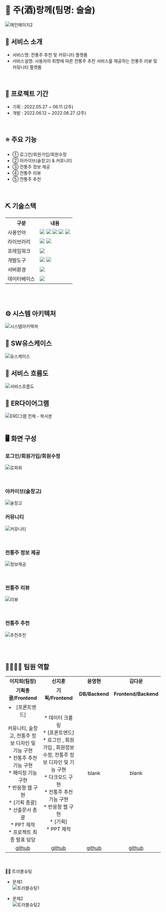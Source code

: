 # 🍶 주(酒)랑께(팀명: 술술)
![메인페이지2](https://github.com/2023-SMHRD-SW-Fullstack-1/SoolSool/assets/121305570/8dd76edc-36ee-40fa-a43b-153fb046ba7f)


## 👀 서비스 소개
* 서비스명:  전통주 추천 및 커뮤니티 플랫폼 
* 서비스설명: 사용자의 취향에 따른 전통주 추천 서비스를 제공하는 전통주 리뷰 및 커뮤니티 플랫폼
<br>

## 📅 프로젝트 기간
* 기획 : 2022.05.27 ~ 06.11 (2주)
* 개발 : 2022.06.12 ~ 2022.06.27 (2주)
<br>

## ⭐ 주요 기능
* ① 로그인/회원가입/회원수정
* ② 아카이브(술창고) & 커뮤니티
* ③ 전통주 정보 제공
* ④ 전통주 리뷰
* ⑤ 전통주 추천
<br>

## ⛏ 기술스택
<table>
    <tr>
        <th>구분</th>
        <th>내용</th>
    </tr>
    <tr>
        <td>사용언어</td>
        <td>
            <img src="https://img.shields.io/badge/Java-007396?style=for-the-badge&logo=java&logoColor=white"/>
            <img src="https://img.shields.io/badge/HTML5-E34F26?style=for-the-badge&logo=HTML5&logoColor=white"/>
            <img src="https://img.shields.io/badge/CSS3-1572B6?style=for-the-badge&logo=CSS3&logoColor=white"/>
            <img src="https://img.shields.io/badge/JavaScript-F7DF1E?style=for-the-badge&logo=JavaScript&logoColor=white"/>
            <img src="https://img.shields.io/badge/React-61DAFB?style=for-the-badge&logo=React&logoColor=black"/>
        </td>
    </tr>
    <tr>
        <td>라이브러리</td>
        <td>
            <img src="https://img.shields.io/badge/React_Router-CA4245?style=for-the-badge&logo=react-router&logoColor=white"/>
            <img src="https://img.shields.io/badge/Axios-007CE2?style=for-the-badge&logo=axios&logoColor=white" />
        </td>
    </tr>
    <tr>
        <td>프레임워크</td>
        <td>
            <img src="https://img.shields.io/badge/Spring Boot-6DB33F?style=for-the-badge&logo=Spring Boot&logoColor=white"/>
        </td>
    </tr>
    <tr>
        <td>개발도구</td>
        <td>
            <img src="https://img.shields.io/badge/Eclipse-2C2255?style=for-the-badge&logo=Eclipse&logoColor=white"/>
            <img src="https://img.shields.io/badge/VSCode-007ACC?style=for-the-badge&logo=VisualStudioCode&logoColor=white"/>
        </td>
    </tr>
    <tr>
        <td>서버환경</td>
        <td>
            <img src="https://img.shields.io/badge/Apache Tomcat-D22128?style=for-the-badge&logo=Apache Tomcat&logoColor=white"/>
        </td>
    </tr>
    <tr>
        <td>데이터베이스</td>
        <td>
            <img src="https://img.shields.io/badge/Oracle 11g-F80000?style=for-the-badge&logo=Oracle&logoColor=white"/>
        </td>
    </tr>
</table>


<br>
<br>

## ⚙ 시스템 아키텍처
![시스템아키텍쳐](https://github.com/2023-SMHRD-SW-Fullstack-1/SoolSool/assets/121305570/2e3e25e0-5fb4-48c0-925f-3d2a9b4098e6)
<br>

## 📌 SW유스케이스
![유스케이스](https://github.com/2023-SMHRD-SW-Fullstack-1/SoolSool/assets/121305570/990389c3-78e6-4bd9-a0ac-7a960c06a153)
<br>

## 📌 서비스 흐름도
![서비스흐름도](https://github.com/2023-SMHRD-SW-Fullstack-1/SoolSool/assets/121305570/35229612-18a8-4a97-97e5-73a2bd3e4b74)
<br>

## 📌 ER다이어그램
![ERD그램 전체 - 복사본](https://github.com/2023-SMHRD-SW-Fullstack-1/SoolSool/assets/121305570/b65086f2-92e3-45c8-b823-aabcea159dab)
<br> 
<br>


## 🖥 화면 구성

### 로그인/회원가입/회원수정
![로회회](https://github.com/2023-SMHRD-SW-Fullstack-1/SoolSool/assets/121305570/8db4d151-5192-4434-a038-be4303b2cf94)

<br>

### 아카이브(술창고)
![술창고](https://github.com/2023-SMHRD-SW-Fullstack-1/SoolSool/assets/121305570/b92869fa-8cff-47de-bfa0-4c0b8a7933f7)
<br>

### 커뮤니티
![커뮤니티](https://github.com/2023-SMHRD-SW-Fullstack-1/SoolSool/assets/121305570/19278295-3905-4328-ad1f-7036c80e2db0)

<br>

### 전통주 정보 제공
![정보제공](https://github.com/2023-SMHRD-SW-Fullstack-1/SoolSool/assets/121305570/16d9a98b-a64a-4e59-8b2e-17a5415c9800)

<br>

### 전통주 리뷰
![리뷰](https://github.com/2023-SMHRD-SW-Fullstack-1/SoolSool/assets/121305570/8fbca928-832b-4c47-8984-438b6def7f8a)

<br>

### 전통주 추천
![추천추천](https://github.com/2023-SMHRD-SW-Fullstack-1/SoolSool/assets/121305570/c7259cdf-342d-4c39-896c-e269d9b69ff8)

<br>
<br>

## 👨‍👩‍👦‍👦 팀원 역할
<table>
 <tr>
    <td align="center"><strong>이지희(팀장)</strong></td>
    <td align="center"><strong>신지훈</strong></td>
    <td align="center"><strong>윤영현</strong></td>
    <td align="center"><strong>김다운</strong></td>
  </tr>
  <tr>
    <td align="center"><b>기획총괄/Frontend</b></td>
    <td align="center"><b>기획/Frontend</b></td>
    <td align="center"><b>DB/Backend</b></td>
    <td align="center"><b>Frontend/Backend</b></td>
  </tr>
  <tr>
    <td align="center">
         <li>[프론트엔드]</li><br/>
        </li> 커뮤니티, 술창고, 전통주 정보 디자인 및 기능 구현<br/>
        * 전통주 추천 기능 구현</li><br/>
        * 페이징 기능 구현<br/>
        * 반응형 웹 구현<br/>
        * [기획 총괄]<br/>
        * 산출문서 총괄<br/>
        * PPT 제작<br/>
        * 프로젝트 최종 발표 담당<br/>
    </td>
    <td align="center">
        * 데이터 크롤링<br/>
        * [프론트엔드]<br/>
        * 로그인 , 회원가입 , 회원정보 수정, 전통주 정보 디자인 및 기능 구현<br/>
        * 다크모드 구현<br/>
        * 전통주 추천 기능 구현<br/>
        * 반응형 웹 구현<br/>
        * [기획]<br/>
        * PPT 제작<br/>
    </td>
    <td align="center">blank</td>
    <td align="center">blank</td>
  </tr>
  <tr>
    <td align="center"><a href="https://github.com/jihilli" target='_blank'>github</a></td>
    <td align="center"><a href="https://github.com/jihoon0127" target='_blank'>github</a></td>
    <td align="center"><a href="https://github.com/자신의username작성해주세요" target='_blank'>github</a></td>
    <td align="center"><a href="https://github.com/자신의username작성해주세요" target='_blank'>github</a></td>
  </tr>
</table>

<br>
<br>
🤾‍♂️ 트러블슈팅
  
* 문제1<br>
 ![트러블슈팅1](https://github.com/2023-SMHRD-SW-Fullstack-1/SoolSool/assets/121305570/63cb5893-307b-4486-8160-d64f1f77a2b3)

 
* 문제2<br>
 ![트러블슈팅2](https://github.com/2023-SMHRD-SW-Fullstack-1/SoolSool/assets/121305570/7bf97750-77fe-46d0-a2fb-1b62b7c75ee5)
